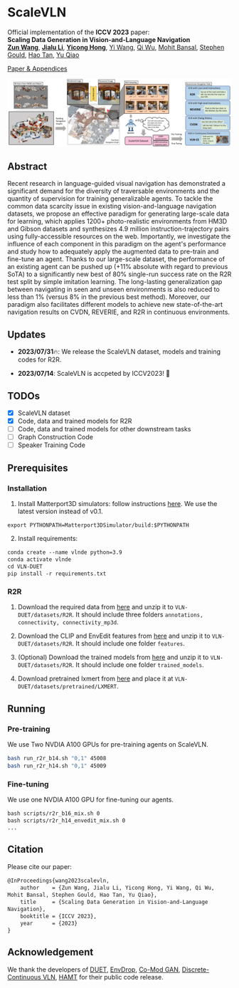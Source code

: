 # ScaleVLN
Official implementation of the **ICCV 2023** paper: 
<br>**Scaling Data Generation in Vision-and-Language Navigation**<br>
[**Zun Wang**](https://zunwang1.github.io/), [**Jialu Li**](https://jialuli-luka.github.io/), [**Yicong Hong**](http://www.yiconghong.me/), [Yi Wang](https://shepnerd.github.io/), [Qi Wu](http://www.qi-wu.me/), [Mohit Bansal](https://www.cs.unc.edu/~mbansal/), [Stephen Gould](http://users.cecs.anu.edu.au/~sgould/), [Hao Tan](https://www.cs.unc.edu/~airsplay/), [Yu Qiao](https://scholar.google.com/citations?hl=en&user=gFtI-8QAAAAJ&view_op=list_works)<br>

[Paper & Appendices](https://arxiv.org/abs/2307.15644)

![teaser](./files/overall.jpg)

</p>

## Abstract
Recent research in language-guided visual navigation has demonstrated a significant demand for the diversity of traversable environments and the quantity of supervision for training generalizable agents. To tackle the common data scarcity issue in existing vision-and-language navigation datasets, we propose an effective paradigm for generating large-scale data for learning, which applies 1200+ photo-realistic environments from HM3D and Gibson datasets and synthesizes 4.9 million instruction-trajectory pairs using fully-accessible resources on the web. Importantly, we investigate the influence of each component in this paradigm on the agent's performance and study how to adequately apply the augmented data to pre-train and fine-tune an agent. Thanks to our large-scale dataset, the performance of an existing agent can be pushed up (+11\% absolute with regard to previous SoTA) to a significantly new best of 80\% single-run success rate on the R2R test split by simple imitation learning. The long-lasting generalization gap between navigating in seen and unseen environments is also reduced to less than 1\% (versus 8\% in the previous best method). Moreover, our paradigm also facilitates different models to achieve new state-of-the-art navigation results on CVDN, REVERIE, and R2R in continuous environments.

## Updates
- **2023/07/31**🔥: We release the ScaleVLN dataset, models and training codes for R2R.

- **2023/07/14**: ScaleVLN is accpeted by ICCV2023! 🎉

## TODOs

- [x] ScaleVLN dataset
- [x] Code, data and trained models for R2R
- [ ] Code, data and trained models for other downstream tasks
- [ ] Graph Construction Code
- [ ] Speaker Training Code

## Prerequisites

### Installation

1. Install Matterport3D simulators: follow instructions [here](https://github.com/peteanderson80/Matterport3DSimulator). We use the latest version instead of v0.1.
```
export PYTHONPATH=Matterport3DSimulator/build:$PYTHONPATH
```

2. Install requirements:
```
conda create --name vlnde python=3.9
conda activate vlnde
cd VLN-DUET
pip install -r requirements.txt
```

### R2R

1. Download the required data from [here](https://huggingface.co/datasets/OpenGVLab/ScaleVLN/blob/main/r2r_preprocess_data.zip) and unzip it to `VLN-DUET/datasets/R2R`. It should include three folders `annotations, connectivity, connectivity_mp3d`.

2. Download the CLIP and EnvEdit features from [here](https://huggingface.co/datasets/OpenGVLab/ScaleVLN/blob/main/features.zip) and unzip it to `VLN-DUET/datasets/R2R`. It should include one folder `features`.

3. (Optional) Download the trained models from [here](https://huggingface.co/datasets/OpenGVLab/ScaleVLN/blob/main/r2r_trained_models.zip) and unzip it to `VLN-DUET/datasets/R2R`. It should include one folder `trained_models`.

4. Download pretrained lxmert from [here](https://nlp.cs.unc.edu/data/model_LXRT.pth) and place it at `VLN-DUET/datasets/pretrained/LXMERT`.


## Running

### Pre-training

We use Two NVDIA A100 GPUs for pre-training agents on ScaleVLN.

```bash
bash run_r2r_b14.sh "0,1" 45008
bash run_r2r_h14.sh "0,1" 45009
```


### Fine-tuning

We use one NVDIA A100 GPU for fine-tuning our agents.

```
bash scripts/r2r_b16_mix.sh 0
bash scripts/r2r_h14_envedit_mix.sh 0
...
```

## Citation
Please cite our paper:
```
@InProceedings{wang2023scalevln,
    author    = {Zun Wang, Jialu Li, Yicong Hong, Yi Wang, Qi Wu, Mohit Bansal, Stephen Gould, Hao Tan, Yu Qiao},
    title     = {Scaling Data Generation in Vision-and-Language Navigation},
    booktitle = {ICCV 2023},
    year      = {2023}
}
```

## Acknowledgement

We thank the developers of [DUET](https://github.com/cshizhe/VLN-DUET), [EnvDrop](https://github.com/clip-vil/CLIP-ViL/tree/master/CLIP-ViL-VLN), [Co-Mod GAN](https://github.com/zsyzzsoft/co-mod-gan), [Discrete-Continuous VLN](https://github.com/YicongHong/Discrete-Continuous-VLN), [HAMT](https://github.com/cshizhe/VLN-HAMT) for their public code release.
